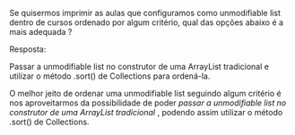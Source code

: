 Se quisermos imprimir as aulas que configuramos como unmodifiable list dentro de cursos ordenado por algum critério, qual das opções abaixo é a mais adequada ?

Resposta:

Passar a unmodifiable list no construtor de uma ArrayList tradicional e utilizar o método .sort() de Collections para ordená-la.


O melhor jeito de ordenar uma unmodifiable list seguindo algum critério é nos aproveitarmos da possibilidade de poder *passar a unmodifiable list no construtor de uma ArrayList tradicional* , podendo assim utilizar o método .sort() de Collections.